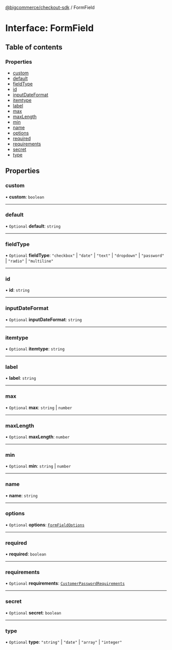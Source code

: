 [@bigcommerce/checkout-sdk](../README.md) / FormField

# Interface: FormField

## Table of contents

### Properties

- [custom](FormField.md#custom)
- [default](FormField.md#default)
- [fieldType](FormField.md#fieldtype)
- [id](FormField.md#id)
- [inputDateFormat](FormField.md#inputdateformat)
- [itemtype](FormField.md#itemtype)
- [label](FormField.md#label)
- [max](FormField.md#max)
- [maxLength](FormField.md#maxlength)
- [min](FormField.md#min)
- [name](FormField.md#name)
- [options](FormField.md#options)
- [required](FormField.md#required)
- [requirements](FormField.md#requirements)
- [secret](FormField.md#secret)
- [type](FormField.md#type)

## Properties

### custom

• **custom**: `boolean`

___

### default

• `Optional` **default**: `string`

___

### fieldType

• `Optional` **fieldType**: ``"checkbox"`` \| ``"date"`` \| ``"text"`` \| ``"dropdown"`` \| ``"password"`` \| ``"radio"`` \| ``"multiline"``

___

### id

• **id**: `string`

___

### inputDateFormat

• `Optional` **inputDateFormat**: `string`

___

### itemtype

• `Optional` **itemtype**: `string`

___

### label

• **label**: `string`

___

### max

• `Optional` **max**: `string` \| `number`

___

### maxLength

• `Optional` **maxLength**: `number`

___

### min

• `Optional` **min**: `string` \| `number`

___

### name

• **name**: `string`

___

### options

• `Optional` **options**: [`FormFieldOptions`](FormFieldOptions.md)

___

### required

• **required**: `boolean`

___

### requirements

• `Optional` **requirements**: [`CustomerPasswordRequirements`](CustomerPasswordRequirements.md)

___

### secret

• `Optional` **secret**: `boolean`

___

### type

• `Optional` **type**: ``"string"`` \| ``"date"`` \| ``"array"`` \| ``"integer"``
